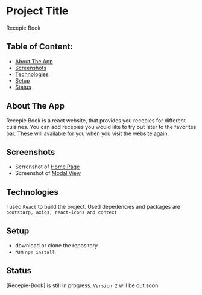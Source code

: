 # Project Title

Recepie Book

<!-- ## Demo link:
Access my site at [google.com](https://google.com) -->

## Table of Content:

- [About The App](#about-the-app)
- [Screenshots](#screenshots)
- [Technologies](#technologies)
- [Setup](#setup)
- [Status](#status)
  <!-- - [Approach](#approach) -->
  <!-- - [License](#license) -->

## About The App

Recepie Book is a react website, that provides you recepies for different cuisines. You can add recepies you would like to try out later to the favorites bar. These will available for you when you visit the website again.

## Screenshots

- Scrrenshot of [Home Page](https://github.com/KirannVaka/recepie-book/blob/master/src/images/Screenshot%202022-10-14%20154723.jpg)
- Screenshot of [Modal View](https://github.com/KirannVaka/recepie-book/blob/master/src/images/Screenshot%202022-10-14%20154625.jpg)

## Technologies

I used `React` to build the project.
Used depedencies and packages are `bootstarp, axios, react-icons and context`

## Setup

- download or clone the repository
- run `npm install`

<!-- ## Approach
I adopted the `BEM` naming style for my css class names and ... -->

## Status

[Recepie-Book] is still in progress. `Version 2` will be out soon.

